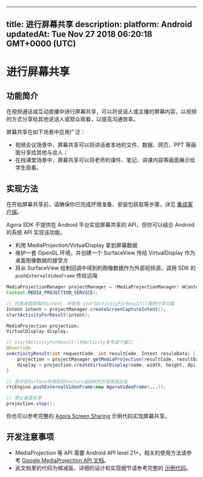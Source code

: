 
---
title: 进行屏幕共享
description: 
platform: Android
updatedAt: Tue Nov 27 2018 06:20:18 GMT+0000 (UTC)
---
# 进行屏幕共享
## 功能简介

在视频通话或互动直播中进行屏幕共享，可以将说话人或主播的屏幕内容，以视频的方式分享给其他说话人或观众观看，以提高沟通效率。

屏幕共享在如下场景中应用广泛：

- 视频会议场景中，屏幕共享可以将讲话者本地的文件、数据、网页、PPT 等画面分享给其他与会人；
- 在线课堂场景中，屏幕共享可以将老师的课件、笔记、讲课内容等画面展示给学生观看。

## 实现方法

在开始屏幕共享前，请确保你已完成环境准备、安装包获取等步骤，详见 [集成客户端](../../cn/Interactive%20Broadcast/android_video.md)。

Agora SDK 不提供在 Android 平台实现屏幕共享的 API，但你可以结合 Android 的系统 API 实现该功能。
* 利用 MediaProjection/VirtualDisplay 拿到屏幕数据
* 维护一套 OpenGL 环境，并创建一个 SurfaceView 传给 VirtualDisplay 作为桌面图像数据的接受方
* 将从 SurfaceView 绘制回调中得到的图像数据作为外部视频源，调用 SDK 的 `pushExternalVideoFrame` 传给远端

```java
MediaProjectionManager projectManager = (MediaProjectionManager) mContext.getSystemService(
Context.MEDIA_PROJECTION_SERVICE);

// 代表桌面获取的intent，并使用 startActivityForResult()调用分享功能
Intent intent = projectManager.createScreenCaptureIntent();
startActivityForResult(intent);

MediaProjection projection;
VirtualDisplay display;

// startActivityForResult()的Activity复写这个接口
@Override
onActivityResult(int requestCode, int resultCode, Intent resuleData) {
	projection = projectManager.getMediaProjection(resultCode, resultData);
	display = projection.createVirtualDisplay(name, width, height, dpi, flags, surface, callback, handler);
}

// 其中在Surface中得到的texture由SDK的方法发送出去
rtcEngine.pushExternalVideoFrame(new AgoraVideoFrame(...));

// 停止桌面共享
projection.stop();
```

你也可以参考完整的 [Agora Screen Sharing](https://github.com/AgoraIO/Advanced-Video/tree/master/Screensharing/Agora-Screen-Sharing-Android#agora-screen-sharing-android)  示例代码实现屏幕共享。

## 开发注意事项
* MediaProjection 等 API 需要 Android API level 21+，相关的使用方法请参考 [Google MediaProjection API 文档](https://developer.android.com/reference/android/media/projection/MediaProjection)。
* 此文档里的代码为缩减版，详细的设计和实现细节请参考完整的 [示例代码](https://github.com/AgoraIO/Advanced-Video/tree/master/Screensharing/Agora-Screen-Sharing-Android#agora-screen-sharing-android)。
